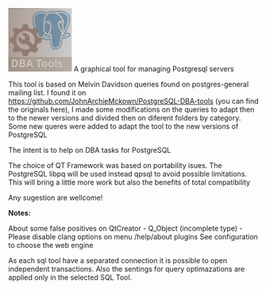 <img src="https://github.com/marcotcal/PG-DBA-Tools/blob/master/GUI/icon.svg" width="128">
A graphical tool for managing Postgresql servers


This tool is based on Melvin Davidson queries found on postgres-general mailing list.
I found it on https://github.com/JohnArchieMckown/PostgreSQL-DBA-tools (you can find
the originals here), I made some modifications on the queries to adapt then to the newer versions and divided then on 
diferent folders by category. 
Some new queres were added to adapt the tool to the new versions of PostgreSQL

The intent is to help on DBA tasks for PostgreSQL

The choice of QT Framework was based on portability isues.
The PostgreSQL libpq will be used instead qpsql to avoid possible limitations. 
This will bring a little more work but also the benefits of total compatibility

Any sugestion are wellcome!

**Notes:**

About some false positives on QtCreator - Q_Object (incomplete type) - Please disable clang options on menu /help/about plugins
See configuration to choose the web engine

As each sql tool have a separated connection it is possible to open independent transactions. Also the sentings for query optimazations are applied only in the selected SQL Tool. 
